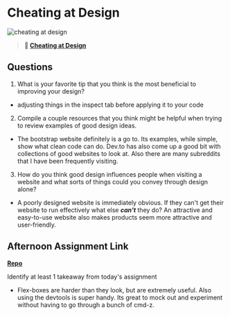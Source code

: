 # Cheating at Design

![cheating at design](https://bcw.blob.core.windows.net/public/img/courses/5247609446691139)

> **📖 [Cheating at Design](https://codeworksacademy.com/fs-student-guide/resources/wk1/04-Cheating-at-Design)**

## Questions

1. What is your favorite tip that you think is the most beneficial to improving your design?

- adjusting things in the inspect tab before applying it to your code

2. Compile a couple resources that you think might be helpful when trying to review examples of good design ideas.

- The bootstrap website definitely is a go to.  Its examples, while simple, show what clean code can do.  Dev.to has also come up a good bit with collections of good websites to look at.  Also there are many subreddits that I have been frequently visiting.

3. How do you think good design influences people when visiting a website and what sorts of things could you convey through design alone?

- A poorly designed website is immediately obvious.  If they can't get their website to run effectively what else ***can't*** they do? An attractive and easy-to-use website also makes products seem more attractive and user-friendly.

## Afternoon Assignment Link

**[Repo](https://github.com/coelallen/clonesite)**

Identify at least 1 takeaway from today's assignment

- Flex-boxes are harder than they look, but are extremely useful.  Also using the devtools is super handy. Its great to mock out and experiment without having to go through a bunch of cmd-z.

